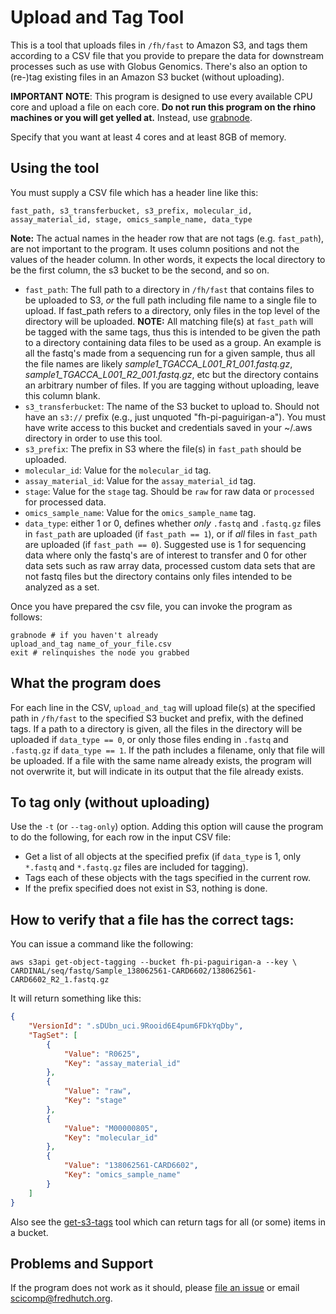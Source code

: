 # Upload and Tag Tool

This is a tool that uploads files in `/fh/fast` to Amazon S3, and tags them
according to a CSV file that you provide to prepare the data for downstream processes such as use with Globus Genomics. There's also an option to (re-)tag existing files
in an Amazon S3 bucket (without uploading).

**IMPORTANT NOTE**: This program is designed to use every available CPU core
and upload a file on each core. **Do not run this program on the rhino
machines or you will get yelled at.** Instead, use
[grabnode](https://teams.fhcrc.org/sites/citwiki/SciComp/Pages/Grab%20Commands.aspx).

Specify that you want at least 4 cores and at least 8GB of memory.

## Using the tool

You must supply a CSV file which has a header line like this:

```
fast_path, s3_transferbucket, s3_prefix, molecular_id, assay_material_id, stage, omics_sample_name, data_type
```
**Note:** The actual names in the header row that are not tags (e.g. `fast_path`), are not important to the program.
It uses column positions and not the values of the header column. In other words,
it expects the local directory to be the first column, the s3 bucket to be the second,
and so on.

* `fast_path`: The full path to a directory in `/fh/fast` that contains files to be
  uploaded to S3, *or* the full path including file name to a single file to upload.
  If fast_path refers to a directory, only files in the top level of the directory
  will be uploaded. **NOTE:** All matching file(s) at `fast_path` will be tagged with the same tags, thus this is intended to be given the path to a directory containing data files to be used as a group.  An example is all the fastq's made from a sequencing run for a given sample, thus all the file names are likely *sample1_TGACCA_L001_R1_001.fastq.gz*, *sample1_TGACCA_L001_R2_001.fastq.gz*, etc but the directory contains an arbitrary number of files.  If you are tagging without uploading, leave this column blank. 
* `s3_transferbucket`: The name of the S3 bucket to upload to. Should
  not have an `s3://` prefix (e.g., just unquoted "fh-pi-paguirigan-a"). You must have write access to this bucket and credentials saved in your ~/.aws directory in order
  to use this tool. 
* `s3_prefix`: The prefix in S3 where the file(s) in `fast_path` should be uploaded.
* `molecular_id`: Value for the `molecular_id` tag.
* `assay_material_id`: Value for the `assay_material_id` tag.
* `stage`: Value for the `stage` tag. Should be `raw` for raw data or `processed` for processed data.
* `omics_sample_name`: Value for the `omics_sample_name` tag.
* `data_type`: either 1 or 0, defines whether *only* `.fastq` and `.fastq.gz` files in `fast_path` are uploaded (if `fast_path == 1`), or if *all* files in `fast_path` are uploaded (if `fast_path == 0`).  Suggested use is 1 for sequencing data where only the fastq's are of interest to transfer and 0 for other data sets such as raw array data, processed custom data sets that are not fastq files but the directory contains only files intended to be analyzed as a set. 



Once you have prepared the csv file, you can invoke the program as follows:

```
grabnode # if you haven't already
upload_and_tag name_of_your_file.csv
exit # relinquishes the node you grabbed
```

## What the program does

For each line in the CSV, `upload_and_tag` will upload file(s) at the specified path in `/fh/fast` to the specified S3 bucket and prefix, with the defined tags.  If a path to a directory is given, all the files in the directory will be uploaded if `data_type == 0`, or only those files ending in `.fastq` and `.fastq.gz` if `data_type == 1`.  If the path includes a filename, only that file will be uploaded. If a file with the same name already exists, the program will not overwrite
it, but will indicate in its output that the file already exists. 

## To tag only (without uploading)

Use the `-t` (or `--tag-only`) option. Adding this option will cause the program
to do the following, for each row in the input CSV file:

* Get a list of all objects at the specified prefix (if `data_type` is 1,
  only `*.fastq` and `*.fastq.gz` files are included for tagging).
* Tags each of these objects with the tags specified in the current row.
* If the prefix specified does not exist in S3, nothing is done.  

## How to verify that a file has the correct tags:

You can issue a command like the following:

```
aws s3api get-object-tagging --bucket fh-pi-paguirigan-a --key \
CARDINAL/seq/fastq/Sample_138062561-CARD6602/138062561-CARD6602_R2_1.fastq.gz
```

It will return something like this:

```json
{
    "VersionId": ".sDUbn_uci.9Rooid6E4pum6FDkYqDby",
    "TagSet": [
        {
            "Value": "R0625",
            "Key": "assay_material_id"
        },
        {
            "Value": "raw",
            "Key": "stage"
        },
        {
            "Value": "M00000805",
            "Key": "molecular_id"
        },
        {
            "Value": "138062561-CARD6602",
            "Key": "omics_sample_name"
        }
    ]
}  
```

Also see the  [get-s3-tags](https://github.com/FredHutch/get-s3-tags) tool
which can return tags for all (or some) items in a bucket.


## Problems and Support

If the program does not work as it should, please
[file an issue](https://github.com/FredHutch/s3tagcrawler/issues/new)
or email [scicomp@fredhutch.org](mailto:scicomp@fredhutch.org).
